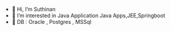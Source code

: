 - 👋 Hi, I’m Suthinan
- 👀 I’m interested in Java Application Java Apps,JEE,Springboot
- 💞️ DB : Oracle , Postgres , MSSql
